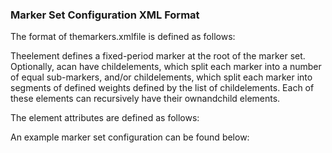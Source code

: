 ### Marker Set Configuration XML Format

The format of themarkers.xmlfile is defined as follows:

The<marker>element defines a fixed-period marker at the root of the marker set. Optionally, a<marker>can have child<submarker>elements, which split each marker into a number of equal sub-markers, and/or child<segments>elements, which split each marker into segments of defined weights defined by the list of child<segment>elements. Each of these elements can recursively have their own<submarker>and<segments>child elements.

The element attributes are defined as follows:

An example marker set configuration can be found below: